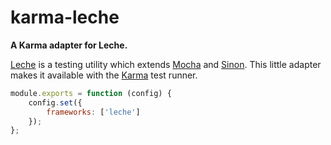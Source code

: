 # karma-leche

**A Karma adapter for Leche.**

[Leche](https://github.com/box/leche) is a testing utility which extends
[Mocha](http://mochajs.org/) and [Sinon](http://sinonjs.org/). This little adapter makes it
available with the [Karma](http://karma-runner.github.io/) test runner.

```js
module.exports = function (config) {
    config.set({
        frameworks: ['leche']
    });
};
```
